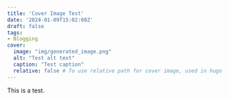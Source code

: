 ```yaml
---
title: 'Cover Image Test'
date: '2024-01-09T15:02:08Z'
draft: false
tags:
- Blogging
cover:
  image: "img/generated_image.png"
  alt: "Test alt text"
  caption: "Test caption"
  relative: false # To use relative path for cover image, used in hugo Page-bundles
---
```

This is a test.


